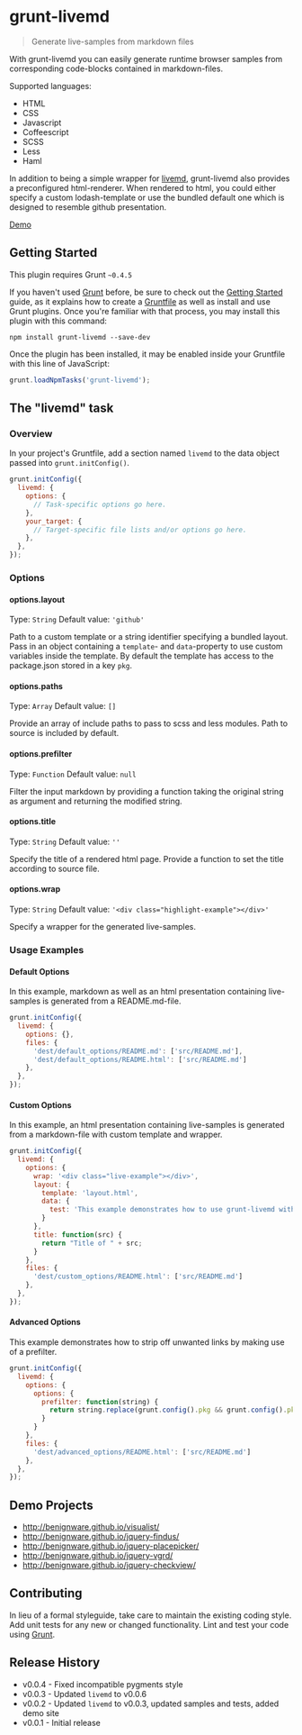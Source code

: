 # grunt-livemd

> Generate live-samples from markdown files

With grunt-livemd you can easily generate runtime browser samples from corresponding code-blocks contained in markdown-files.

Supported languages:

* HTML
* CSS
* Javascript
* Coffeescript
* SCSS
* Less
* Haml

In addition to being a simple wrapper for [livemd](), grunt-livemd also provides a preconfigured html-renderer.
When rendered to html, you could either specify a custom lodash-template or use the bundled default one which is designed to resemble github presentation.

[Demo](http://benignware.github.io/grunt-livemd)

## Getting Started
This plugin requires Grunt `~0.4.5`

If you haven't used [Grunt](http://gruntjs.com/) before, be sure to check out the [Getting Started](http://gruntjs.com/getting-started) guide, as it explains how to create a [Gruntfile](http://gruntjs.com/sample-gruntfile) as well as install and use Grunt plugins. Once you're familiar with that process, you may install this plugin with this command:

```shell
npm install grunt-livemd --save-dev
```

Once the plugin has been installed, it may be enabled inside your Gruntfile with this line of JavaScript:

```js
grunt.loadNpmTasks('grunt-livemd');
```

## The "livemd" task

### Overview
In your project's Gruntfile, add a section named `livemd` to the data object passed into `grunt.initConfig()`.

```js
grunt.initConfig({
  livemd: {
    options: {
      // Task-specific options go here.
    },
    your_target: {
      // Target-specific file lists and/or options go here.
    },
  },
});
```

### Options

#### options.layout
Type: `String`
Default value: `'github'`

Path to a custom template or a string identifier specifying a bundled layout. Pass in an object containing a `template`- and `data`-property to use custom variables inside the template. By default the template has access to the package.json stored in a key `pkg`.

#### options.paths
Type: `Array`
Default value: `[]`

Provide an array of include paths to pass to scss and less modules. Path to source is included by default.

#### options.prefilter
Type: `Function`
Default value: `null`

Filter the input markdown by providing a function taking the original string as argument and returning the modified string.

#### options.title
Type: `String`
Default value: `''`

Specify the title of a rendered html page. Provide a function to set the title according to source file.

#### options.wrap
Type: `String`
Default value: `'<div class="highlight-example"></div>'`

Specify a wrapper for the generated live-samples.

### Usage Examples

#### Default Options
In this example, markdown as well as an html presentation containing live-samples is generated from a README.md-file.

```js
grunt.initConfig({
  livemd: {
    options: {},
    files: {
      'dest/default_options/README.md': ['src/README.md'],
      'dest/default_options/README.html': ['src/README.md']
    },
  },
});
```

#### Custom Options
In this example, an html presentation containing live-samples is generated from a markdown-file with custom template and wrapper.

```js
grunt.initConfig({
  livemd: {
    options: {
      wrap: '<div class="live-example"></div>',
      layout: {
        template: 'layout.html',
        data: {
          test: 'This example demonstrates how to use grunt-livemd with a custom template'
        }
      },
      title: function(src) {
        return "Title of " + src;
      }
    },
    files: {
      'dest/custom_options/README.html': ['src/README.md']
    },
  },
});
```

#### Advanced Options
This example demonstrates how to strip off unwanted links by making use of a prefilter.

```js
grunt.initConfig({
  livemd: {
    options: {
      options: {
        prefilter: function(string) {
          return string.replace(grunt.config().pkg && grunt.config().pkg.homepage && new RegExp("\\[.*\\]\\(" + grunt.config().pkg.homepage.replace(/[\-\[\]\/\{\}\(\)\*\+\?\.\\\^\$\|]/g, "\\$&") + "\\)", "gi"), "");
        }
      }
    },
    files: {
      'dest/advanced_options/README.html': ['src/README.md']
    },
  },
});
```

## Demo Projects

* http://benignware.github.io/visualist/
* http://benignware.github.io/jquery-findus/
* http://benignware.github.io/jquery-placepicker/
* http://benignware.github.io/jquery-vgrd/
* http://benignware.github.io/jquery-checkview/

## Contributing
In lieu of a formal styleguide, take care to maintain the existing coding style. Add unit tests for any new or changed functionality. Lint and test your code using [Grunt](http://gruntjs.com/).

## Release History

* v0.0.4 - Fixed incompatible pygments style
* v0.0.3 - Updated `livemd` to v0.0.6
* v0.0.2 - Updated `livemd` to v0.0.3, updated samples and tests, added demo site
* v0.0.1 - Initial release
